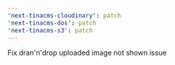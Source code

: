 ```yaml
---
'next-tinacms-cloudinary': patch
'next-tinacms-dos': patch
'next-tinacms-s3': patch
---
```


Fix dran'n'drop uploaded image not shown issue
